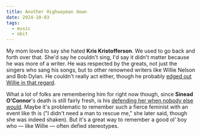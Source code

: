 ```yaml
---
title: Another Highwayman down
date: 2024-10-03
tags:
  - music
  - obit
---
```


My mom loved to say she hated **Kris Kristofferson**. We used to go back and forth over that. She'd say he couldn't sing, I'd say it didn't matter because he was more of a writer. He was respected by the greats, not just the singers who sang his songs, but to other renowned writers like Willie Nelson and Bob Dylan. He couldn't really act either, though he probably [edged out Willie in that regard](https://www.youtube.com/watch?v=KulkHZIEuIc).

What a lot of folks are remembering him for right now though, since **Sinead O'Connor**'s death is still fairly fresh, is his [defending her when nobody else would](https://www.nytimes.com/2024/09/30/arts/music/kris-kristofferson-sinead-oconnor.html). Maybe it's problematic to remember such a fierce feminist with an event like th is ("I didn't need a man to rescue me," she later said, though she was indeed shaken). But it's a great way to remember a good ol' boy who — like Willie — often defied stereotypes.